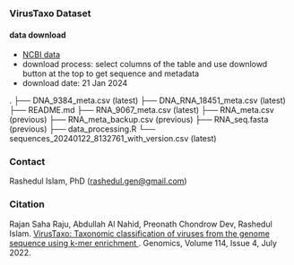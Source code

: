 ### VirusTaxo Dataset

#### data download
- [NCBI data](https://www.ncbi.nlm.nih.gov/labs/virus/vssi/#/virus?SeqType_s=Nucleotide&SourceDB_s=RefSeq)
- download process: select columns of the table and use downlowd button at the top to get sequence and metadata
- download date: 21 Jan 2024

.
├── DNA_9384_meta.csv (latest)
├── DNA_RNA_18451_meta.csv (latest)
├── README.md 
├── RNA_9067_meta.csv (latest)
├── RNA_meta.csv (previous)
├── RNA_meta_backup.csv (previous)
├── RNA_seq.fasta (previous)
├── data_processing.R
└── sequences_20240122_8132761_with_version.csv (latest)

### Contact
Rashedul Islam, PhD (rashedul.gen@gmail.com)

### Citation

Rajan Saha Raju, Abdullah Al Nahid, Preonath Chondrow Dev,  Rashedul Islam. [VirusTaxo: Taxonomic classification of viruses from the genome sequence using k-mer enrichment
](https://www.sciencedirect.com/science/article/pii/S0888754322001598). Genomics, Volume 114, Issue 4, July 2022.
